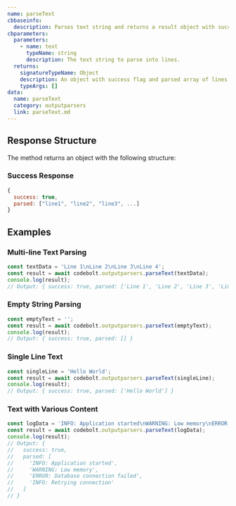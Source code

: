 ```yaml
---
name: parseText
cbbaseinfo:
  description: Parses text string and returns a result object with success flag and parsed lines array.
cbparameters:
  parameters:
    - name: text
      typeName: string
      description: The text string to parse into lines.
  returns:
    signatureTypeName: Object
    description: An object with success flag and parsed array of lines.
    typeArgs: []
data:
  name: parseText
  category: outputparsers
  link: parseText.md
---
```

<CBBaseInfo/> 
<CBParameters/>

## Response Structure

The method returns an object with the following structure:

### Success Response
```javascript
{
  success: true,
  parsed: ["line1", "line2", "line3", ...]
}
```

## Examples

### Multi-line Text Parsing
```javascript
const textData = 'Line 1\nLine 2\nLine 3\nLine 4';
const result = await codebolt.outputparsers.parseText(textData);
console.log(result);
// Output: { success: true, parsed: ['Line 1', 'Line 2', 'Line 3', 'Line 4'] }
```

### Empty String Parsing
```javascript
const emptyText = '';
const result = await codebolt.outputparsers.parseText(emptyText);
console.log(result);
// Output: { success: true, parsed: [] }
```

### Single Line Text
```javascript
const singleLine = 'Hello World';
const result = await codebolt.outputparsers.parseText(singleLine);
console.log(result);
// Output: { success: true, parsed: ['Hello World'] }
```

### Text with Various Content
```javascript
const logData = 'INFO: Application started\nWARNING: Low memory\nERROR: Database connection failed\nINFO: Retrying connection';
const result = await codebolt.outputparsers.parseText(logData);
console.log(result);
// Output: { 
//   success: true, 
//   parsed: [
//     'INFO: Application started',
//     'WARNING: Low memory', 
//     'ERROR: Database connection failed',
//     'INFO: Retrying connection'
//   ] 
// }
``` 